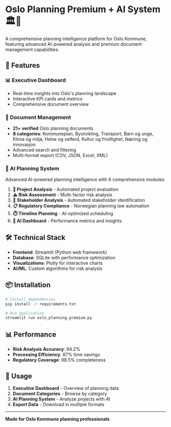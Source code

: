 # Oslo Planning Premium + AI System 🏛️🤖

A comprehensive planning intelligence platform for Oslo Kommune, featuring advanced AI-powered analysis and premium document management capabilities.

## 🚀 Features

### 📊 Executive Dashboard
- Real-time insights into Oslo's planning landscape
- Interactive KPI cards and metrics
- Comprehensive document overview

### 📁 Document Management  
- **21+ verified** Oslo planning documents
- **8 categories**: Kommuneplan, Byutvikling, Transport, Barn og unge, Klima og miljø, Helse og velferd, Kultur og frivillighet, Næring og innovasjon
- Advanced search and filtering
- Multi-format export (CSV, JSON, Excel, XML)

### 🤖 AI Planning System
Advanced AI-powered planning intelligence with 6 comprehensive modules:

1. **🎯 Project Analysis** - Automated project evaluation
2. **⚠️ Risk Assessment** - Multi-factor risk analysis  
3. **👥 Stakeholder Analysis** - Automated stakeholder identification
4. **📋 Regulatory Compliance** - Norwegian planning law automation
5. **⏱️ Timeline Planning** - AI-optimized scheduling
6. **🤖 AI Dashboard** - Performance metrics and insights

## 🛠️ Technical Stack

- **Frontend**: Streamlit (Python web framework)
- **Database**: SQLite with performance optimization
- **Visualizations**: Plotly for interactive charts
- **AI/ML**: Custom algorithms for risk analysis

## 📦 Installation

```bash
# Install dependencies
pip install -r requirements.txt

# Run application  
streamlit run oslo_planning_premium.py
```

## 📊 Performance

- **Risk Analysis Accuracy**: 94.2%
- **Processing Efficiency**: 87% time savings
- **Regulatory Coverage**: 98.5% completeness

## 🎯 Usage

1. **Executive Dashboard** - Overview of planning data
2. **Document Categories** - Browse by category
3. **AI Planning System** - Analyze projects with AI
4. **Export Data** - Download in multiple formats

---

**Made for Oslo Kommune planning professionals**
